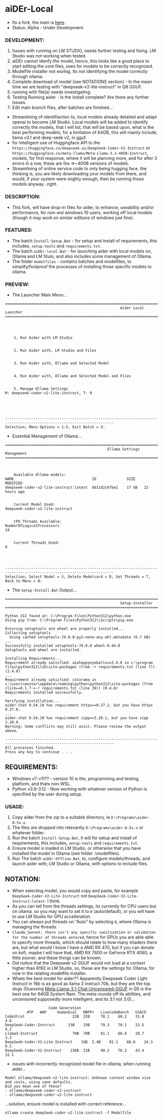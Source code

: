 # aiDEr-Local
- Its a fork, the main is [here](https://aider.chat/).
- Status: Alpha - Under Development.

### DEVELOPMENT:
1. Issues with running on LM STUDIO, needs further testing and fixing. LM Studio was not working when tested.
2. aiDEr cannot idenfy the model, hence, this looks like a good place to start editing the core files, soes for models to be correctly recognized.
2. Modelfile installer not workig. Its not identifying the model correctly through ollama.
3. Complete download of model (see NOTATIONS section) - In the mean time we are testing with "deepseek-v2-lite-instruct" in Q8 GGUF. 
4. running with file(s) needs investigating.
4. Testing Running aider - Is the install complete? Are there any further issues.
4. Edit main branch files, after batches are finished...
- Streamlining of identifiaction to, local models already detailed and adapt openai to become LM Studio. Local models will be added to identify correctly the models, that I will list, that will be based upon, what is the best performing models, for a limitation of 64GB, this will mainly include, llama v3.1 and deep-seek v2, in gguf.
- for Intelligent use of Huggingface API to the  `https://huggingface.co/deepseek-ai/DeepSeek-Coder-V2-Instruct` or `https://huggingface.co/meta-llama/Meta-Llama-3.1-405B-Instruct`, models, for first response, where it will be planning more, and for after 3 errors in a row, these are the =>~400B versions of models.
- Streamlining of online service code to only being hugging face. the thinking is, you are likely downloading your models from there, and would, if your system were mighty enough, then be running those models anyway...right.

### DESCRIPTION:
- This fork, will have drop-in files for aider, to enhance, useability and/or performance, for non-wsl windows 10 users, working off local models (though it may work on similar editions of windows just fine). 

### FEATURES:
- The batch `Install-Setup.Bat` - for setup and install of requirements, this includes, `setup-tools` and `requirements.txt`.
- The batch `aiDEr-local.Bat` - for launching aider with local models on, Ollama and LM Stuio, and also includes some management of Ollama.
- The folder `modelfiles` - contains batches and modelfiles, to simplify/foolproof the processes of installing those specific models to ollama. 

### PREVIEW:
- The Launcher Main Menu...
```
========================================================================================================================
                                                     Aider Local Launcher
========================================================================================================================




    1. Run Aider with LM Studio


    2. Run Aider with, LM Studio and Files


    3. Run Aider with, Ollama and Selected Model


    4. Run Aider with, Ollama and Selected Model and Files


    5. Manage Ollama Settings
M: deepseek-coder-v2-lite-instruct, T: 0





------------------------------------------------------------------------------------------------------------------------
Selection; Menu Options = 1-5, Exit Batch = X:
```
- Essential Management of Ollama...
```
========================================================================================================================
                                               Ollama Settings Management
========================================================================================================================



    Available Ollama models:
NAME                                    ID              SIZE    MODIFIED
deepseek-coder-v2-lite-instruct:latest  dd11d2c6fbe2    17 GB   22 hours ago


    Current Model Used:
deepseek-coder-v2-lite-instruct


    CPU Threads Available:
NumberOfLogicalProcessors
24


    Current Threads Used:
0




------------------------------------------------------------------------------------------------------------------------
Selection; Select Model = S, Delete Modelcard = D, Set Threads = T, Back to Menu = B:

```
- The `Setup-Install.Bat` Output...
```
========================================================================================================================
                                                     Setup-Installer
========================================================================================================================

Python 312 found at: C:\Program Files\Python312\python.exe
Using pip from: C:\Program Files\Python312\\Scripts\pip.exe

Ensuring setuptools and wheel are properly installed...
Collecting setuptools
  Using cached setuptools-74.0.0-py3-none-any.whl.metadata (6.7 kB)
...
Successfully installed setuptools-74.0.0 wheel-0.44.0
Setuptools and wheel are installed.

Installing Requirements...
Requirement already satisfied: aiohappyeyeballs==2.4.0 in c:\program files\python312\lib\site-packages (from -r requirements.txt (line 7)) (2.4.0)
...
Requirement already satisfied: colorama in c:\users\mastar\appdata\roaming\python\python312\site-packages (from click==8.1.7->-r requirements.txt (line 39)) (0.4.6)
Requirements installed successfully.

Verifying installation...
aider-chat 0.54.10 has requirement httpx==0.27.2, but you have httpx 0.27.0.
...
aider-chat 0.54.10 has requirement zipp==3.20.1, but you have zipp 3.20.0.
Warning: Some conflicts may still exist. Please review the output above.

------------------------------------------------------------------------------------------------------------------------
All processes finished.
Press any key to continue . . .
```

## REQUIREMENTS:
- Windows v7-v11?? - version 10 is the, programming and testing, platform, and thats non-WSL.
- Python v3.9-3.12 - Now working with whatever version of Python is specified by the user during setup.

### USAGE:
1. Copy aider from the zip to a suitable directory, ie `D:\Programs\aider-0.5x.x`.
2. The files are dropped into relevantly `D:\Programs\aider-0.5x.x` or whatever folder. 
3. Run the batch `Install-Setup.Bat`, it will for setup and install of requirements, this includes, `setup-tools` and `requirements.txt`.
4. Ensure model is loaded in LM Studio, or otherwise that you have installed the model in Ollama (see folder .\modelfiles). 
5. Run The batch `aiDEr-Offline.Bat`, to, configure models/threads, and launch aider with, LM Studio or Ollama, with options to include files.

## NOTATION:
- When selecting model, you would copy and paste, for example `DeepSeek-Coder-V2-Lite-Instruct` not `DeepSeek-Coder-V2-Lite-Instruct:latest`. I think.
- As you can tell from the threads settings, its currently for CPU users but on ollama, so you may want to set it to `0` (auto/default), or you will have to use LM Studio for GPU accelleration.
- You can always put threads on "Auto" by selecting `0`, where Ollama is managing the threads.
- `Claude_Sonnet: there isn't any specific sanitization or validation for the number of threads entered`, hence for GPUs you are able able to specify more threads, which should relate to how many shaders there are, but what would I know I have a AMD RX 470, but if you can donate on kofi, maybe I will have that, AMD RX 7600 or GeForce RTX 4060, a little sooner, and these things can be known.
- Did notice that the Deepseek v2 GGUF would not load at a context higher than 8192 in LM Studio, so, these are the settings for Ollama, for now in the relating modelfile installer.
- Whats the best model for aider?? Apparently Deepseek Coder Light Instruct in 16b is as good as llama 3 instruct 70b, but they are the top dogs (Guessing [Meta-Llama-3.1-Chat-Uncensored-GGUF](https://huggingface.co/mradermacher/Meta-Llama-3.1-Chat-Uncensored-GGUF) in Q5 is the best one for 64GB System Ram. The meta rounds off its abilities, and uncensored supposedly more intelligent, and its 3.1 not 3.0)... 
```
                    Code Generation
          #TP 	#AP 	HumanEval 	MBPP+ 	LiveCodeBench 	USACO							
CodeStral                      22B 	22B 	78.1 	68.2 	31.0 	4.6
DeepSeek-Coder-Instruct      33B 	33B 	79.3 	70.1 	22.5 	4.2
Llama3-Instruct                70B 	70B 	81.1 	68.8 	28.7 	3.3
DeepSeek-Coder-V2-Lite-Instruct    16B 	2.4B 	81.1 	68.8 	24.3 	6.5
DeepSeek-Coder-V2-Instruct    236B 	21B 	90.2 	76.2 	43.4 	12.1
```
- issues with incorrectly recognized model file in ollama, when running aider...
```
Model ollama/deepseek-v2-lite-instruct: Unknown context window size and costs, using sane defaults.
Did you mean one of these?
- ollama/deepseek-coder-v2-instruct
- ollama/deepseek-coder-v2-lite-instruct
```
...solution, ensure model is installed with correct reference...
```
ollama create deepSeek-coder-v2-lite-instruct -f Modelfile
```

